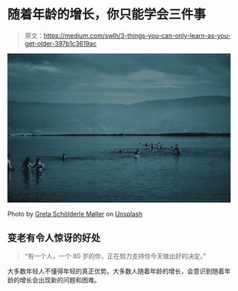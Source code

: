 # 随着年龄的增长，你只能学会三件事

> 原文：<https://medium.com/swlh/3-things-you-can-only-learn-as-you-get-older-397b1c3619ac>

![](img/2c84cadd62e280def157f091d8e2aaba.png)

Photo by [Greta Schölderle Møller](https://unsplash.com/photos/YuhghPR5ZJc?utm_source=unsplash&utm_medium=referral&utm_content=creditCopyText) on [Unsplash](https://unsplash.com/?utm_source=unsplash&utm_medium=referral&utm_content=creditCopyText)

## 变老有令人惊讶的好处

> “有一个人，一个 80 岁的你，正在努力支持你今天做出好的决定。”

大多数年轻人不懂得年轻的真正优势。大多数人随着年龄的增长，会意识到随着年龄的增长会出现新的问题和困难。